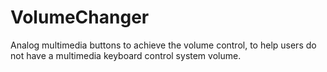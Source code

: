 # VolumeChanger
Analog multimedia buttons to achieve the volume control, to help users do not have a multimedia keyboard control system volume.
